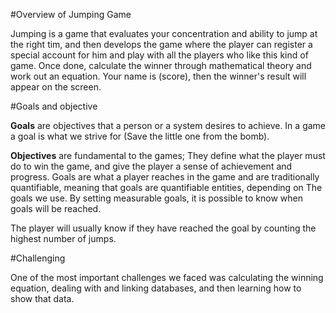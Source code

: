 #Overview of Jumping Game 

Jumping is a game that evaluates your concentration and ability to jump at the right tim, 
and then develops the game where the player can register a special account for him and play with all the players who like this kind of game.
Once done, calculate the winner through mathematical theory and work out an equation. Your name is (score), 
then the winner's result will appear on the screen.


#Goals and objective

**Goals** are objectives that a person or a system desires to achieve. In a game a goal is what we strive for (Save the little one from the bomb).

**Objectives** are fundamental to the games; They define what the player must do to win the game, and give the player a sense of achievement and progress. 
Goals are what a player reaches in the game and are traditionally quantifiable, meaning that goals are quantifiable entities, depending on
The goals we use. By setting measurable goals, it is possible to know when goals will be reached.

The player will usually know if they have reached the goal by counting the highest number of jumps.

#Challenging

One of the most important challenges we faced was calculating the winning equation, dealing with and linking databases, and then learning how to show that data.
